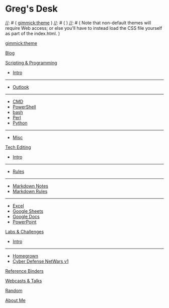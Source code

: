 [//]: # ( Name your wiki )
[//]: # ( )
[//]: # (     Do NOT remove the leading `#` character. )
[//]: # ( )
[//]: # ( For example: )
[//]: # ( )    
[//]: # (     # Greg's Desk )

# Greg's Desk

[//]: # ( Default theme )
[//]: # ( )
[//]: # ( See: http://dynalon.github.io/mdwiki/#!customizing.md#Theme_chooser )
[//]: # ( )
[//]: # ( For example: )
[//]: # ( )
[//]: # (     [gimmick:theme](slate) )
[//]: # ( )
[//]: # ( Note that non-default themes will require Web access; or else you'll have to instead load the CSS file yourself as part of the index.html. )

[gimmick:theme](slate_scheidel)

[//]: # ( Navigation )
[//]: # ( )
[//]: # ( See: http://dynalon.github.io/mdwiki/#!quickstart.md#Adding_a_navigation)

[Blog](pages/blog.md)

[Scripting &amp; Programming]()

  * [Intro](pages/scripting_and_programming/intro.md)
  - - - -
  * [Outlook](pages/scripting_and_programming/outlook.md)
  - - - -
  * [CMD](pages/scripting_and_programming/cmd.md)
  * [PowerShell](pages/scripting_and_programming/powershell.md)
  * [bash](pages/scripting_and_programming/bash.md)
  * [Perl](pages/scripting_and_programming/perl.md)
  * [Python](pages/scripting_and_programming/python.md)
  - - - -
  * [Misc](pages/scripting_and_programming/misc.md)

[Tech Editing]()

  * [Intro](pages/tech_editing/intro.md)
  - - - -
  * [Rules](pages/tech_editing/rules.md)
  - - - -
  * [Markdown Notes](pages/tech_editing/markdown_notes.md)
  * [Markdown Rules](pages/tech_editing/markdown_rules.md)
  - - - -
  * [Excel](pages/tech_editing/excel.md)
  * [Google Sheets](pages/tech_editing/google_sheets.md)
  * [Google Docs](pages/tech_editing/google_docs.md)
  * [PowerPoint](pages/tech_editing/power_point.md)

[Labs &amp; Challenges]()

  * [Intro](pages/labs_and_challenges/intro.md)
  - - - -
  * [Homegrown](pages/labs_and_challenges/homegrown.md)
  * [Cyber Defense NetWars v1](pages/labs_and_challenges/cdnw_v1.md)

[Reference Binders](pages/reference_binders.md)

[Webcasts &amp; Talks](pages/webcasts_and_talks.md)

[Random](pages/random.md)

[About Me](pages/about_me.md)
